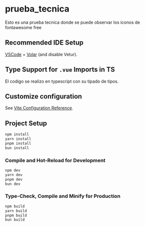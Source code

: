 # prueba_tecnica

Esto es una prueba tecnica donde se puede observar los iconos de fontawesome free

## Recommended IDE Setup

[VSCode](https://code.visualstudio.com/) + [Volar](https://marketplace.visualstudio.com/items?itemName=Vue.volar) (and disable Vetur).

## Type Support for `.vue` Imports in TS

El codigo se realizo en typescript con su tipado de tipos.

## Customize configuration

See [Vite Configuration Reference](https://vitejs.dev/config/).

## Project Setup

```sh
npm install
yarn install
pnpm install
bun install
```

### Compile and Hot-Reload for Development

```sh
npm dev
yarn dev
pnpm dev
bun dev
```

### Type-Check, Compile and Minify for Production

```sh
npm build
yarn build
pnpm build
bun build
```
